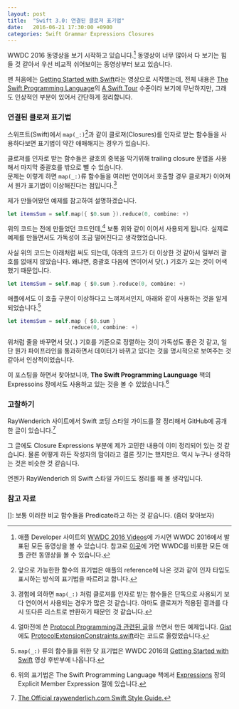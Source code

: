 ```yaml
---
layout: post
title:  "Swift 3.0: 연결된 클로져 표기법"
date:   2016-06-21 17:30:00 +0900
categories: Swift Grammar Expressions Closures
---
```


WWDC 2016 동영상을 보기 시작하고 있습니다.[^WWDC_Videos] 동영상이 너무 많아서 다 보기는 힘들 것 같아서 우선 비교적 쉬어보이는 동영상부터 보고 있습니다.


맨 처음에는 [Getting Started with Swift](https://developer.apple.com/videos/play/wwdc2016/404/)라는 영상으로 시작했는데, 전체 내용은 [The Swift Programming Language](https://developer.apple.com/library/prerelease/content/documentation/Swift/Conceptual/Swift_Programming_Language/index.html)의 [A Swift Tour](https://developer.apple.com/library/prerelease/content/documentation/Swift/Conceptual/Swift_Programming_Language/GuidedTour.html#//apple_ref/doc/uid/TP40014097-CH2-ID1) 수준이라 보기에 무난하지만, 그래도 인상적인 부분이 있어서 간단하게 정리합니다.

### 연결된 클로져 표기법

스위프트(Swift)에서 `map(_:)`[^Function_Expressions]과 같이 클로져(Closures)를 인자로 받는 함수들을 사용하다보면 표기법이 약간 애매해지는 경우가 있습니다.  

클로져를 인자로 받는 함수들은 괄호의 중복을 막기위해 trailing closure 문법을 사용해서 마지막 중괄호를 밖으로 뺄 수 있습니다.  
문제는 이렇게 하면 `map(_:)`류 함수들을 여러번 연이어서 호출할 경우 클로져가 이어져서 뭔가 표기법이 이상해진다는 점입니다.[^Closure_Argument]

제가 만들어봤던 예제를 참고하여 설명하겠습니다.

```swift
let itemsSum = self.map({ $0.sum }).reduce(0, combine: +)
```

위의 코드는 전에 만들었던 코드인데,[^My_Code] 보통 위와 같이 이어서 사용되게 됩니다. 실제로 예제를 만들면서도 가독성이 조금 떨어진다고 생각했었습니다.

사실 위의 코드는 아래처럼 써도 되는데, 아래의 코드가 더 이상한 것 같아서 일부러 괄호를 없애지 않았습니다. 왜냐면, 중괄호 다음에 연이어서 닷(`.`) 기호가 오는 것이 어색했기 때문입니다.

```swift
let itemsSum = self.map { $0.sum }.reduce(0, combine: +)
```

애플에서도 이 호출 구문이 이상하다고 느껴져서인지, 아래와 같이 사용하는 것을 알게 되었습니다.[^Dot_Notation]

```swift
let itemsSum = self.map { $0.sum }
                   .reduce(0, combine: +)
```

위처럼 줄을 바꾸면서 닷(`.`) 기호를 기준으로 정렬하는 것이 가독성도 좋은 것 같고, 일단 뭔가 파이프라인을 통과하면서 데이터가 바뀌고 있다는 것을 명시적으로 보여주는 것 같아서 인상적이었습니다.

이 포스팅을 하면서 찾아보니까, **The Swift Programming Launguage** 책의 Expressoins 장에서도 사용하고 있는 것을 볼 수 있었습니다.[^Expressions_Chapter]

### 고찰하기

RayWenderich 사이트에서 Swift 코딩 스타일 가이드를 잘 정리해서 GitHub에 공개한 글이 있습니다.[^RayWenderich]

그 글에도 Closure Expressions 부분에 제가 고민한 내용이 이미 정리되어 있는 것 같습니다. 물론 어떻게 하든 작성자의 맘이라고 결론 짓기는 했지만요. 역시 누구나 생각하는 것은 비슷한 것 같습니다.

언젠가 RayWenderich 의 Swift 스타일 가이드도 정리를 해 볼 생각입니다.

### 참고 자료

[]: 보통 이러한 비교 함수들을 Predicate라고 하는 것 같습니다. (좀더 찾아보자)

[^Dot_Notation]: `map(_:)` 류의 함수들을 위한 닷 표기법은 WWDC 2016의 [Getting Started with Swift](https://developer.apple.com/videos/play/wwdc2016/404/) 영상 후반부에 나옵니다.

[^My_Code]: 얼마전에 쓴 [Protocol Programming과 관련된 글](http://xho95.github.io/swift/grammar/protocol/constraints/2016/03/03/Adding-Constraints-to-Protocol-Extensions.html)을 쓰면서 만든 예제입니다. [Gist](https://gist.github.com)에도 [ProtocolExtensionConstraints.swift](https://gist.github.com/xho95/3ce1e821852d0debf646)라는 코드로 올렸었습니다.

[^Expressions_Chapter]: 위의 표기법은 The Swift Programming Language 책에서 [Expressions](https://developer.apple.com/library/prerelease/content/documentation/Swift/Conceptual/Swift_Programming_Language/Expressions.html#//apple_ref/doc/uid/TP40014097-CH32-ID383) 장의 Explicit Member Expression 절에 있습니다.

[^RayWenderich]: [The Official raywenderlich.com Swift Style Guide.](https://github.com/raywenderlich/swift-style-guide)

[^WWDC_Videos]: 애플 Developer 사이트의 [WWDC 2016 Videos](https://developer.apple.com/videos/wwdc2016/)에 가시면 WWDC 2016에서 발표된 모든 동영상을 볼 수 있습니다. 참고로 [이곳](https://developer.apple.com/videos/)에 가면 WWDC를 비롯한 모든 애플 관련 동영상을 볼 수 있습니다.

[^Function_Expressions]: 앞으로 가능한한 함수의 표기법은 애플의 reference에 나온 것과 같이 인자 타입도 표시하는 방식의 표기법을 따르려고 합니다.

[^Closure_Argument]: 경험에 의하면 `map(_:)` 처럼 클로져를 인자로 받는 함수들은 단독으로 사용되기 보다 연이어서 사용되는 경우가 많은 것 같습니다. 아마도 클로져가 적용된 결과를 다시 또다른 리스트로 반환하기 때문인 것 같습니다.
